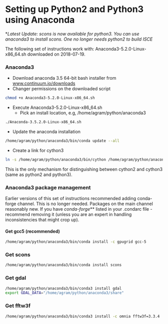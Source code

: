 # Setting up Python2 and Python3 using Anaconda

**Latest Update: scons is now available for python3. You can use anaconda3 to install scons. One no longer needs python2 to build ISCE*

The following set of instructions work with:
Anaconda3-5.2.0-Linux-x86_64.sh downloaded on 2018-07-19.


### Anaconda3

- Download anaconda 3.5 64-bit bash installer from www.continuum.io/downloads
- Changer permissions on the downloaded script
```bash
chmod +x Anaconda3-5.2.0-Linux-x86_64.sh
```
- Execute Anaconda3-5.2.0-Linux-x86_64.sh
   - Pick an install location, e.g, /home/agram/python/anaconda3
```bash
./Anaconda-3.5.2.0-Linux-x86_64.sh
```

- Update the anaconda installation
```bash
/home/agram/python/anaconda3/bin/conda update --all
```

- Create a link for cython3 
```bash
ln -s /home/agram/python/anaconda3/bin/cython /home/agram/python/anaconda3/bin/cython3
```
This is the only mechanism for distinguishing between cython2 and cython3 (same as python2 and python3).


### Anaconda3 package management

Earlier versions of this set of instructions recommended adding conda-forge channel. This is no longer needed. Packages on the main channel reasonably new. If you have *conda-forge*** listed in your .condarc file - recommend removing it (unless you are an expert in handling inconsistencies that might crop up).

#### Get gcc5 (recommended)
```bash
/home/agram/python/anaconda3/bin/conda install -c gpugrid gcc-5
```

### Get scons
```bash
/home/agram/python/anaconda3/bin/conda install scons
```

### Get gdal
```bash
/home/agram/python/anaconda3/bin/conda3 install gdal
export GDAL_DATA="/home/agram/python/anaconda3/share"
```

### Get fftw3f
```bash
/home/agram/python/anaconda3/bin/conda3 install -c omnia fftw3f=3.3.4
```
